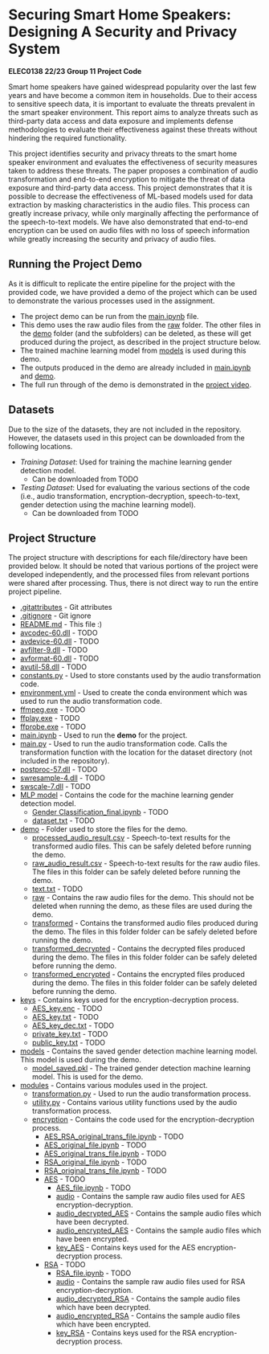 # Securing Smart Home Speakers: Designing A Security and Privacy System

__ELEC0138 22/23 Group 11 Project Code__

Smart home speakers have gained widespread popularity over the last few years and have become a common item in households. Due to their access to sensitive speech data, it is important to evaluate the threats prevalent in the smart speaker environment. This report aims to analyze threats such as third-party data access and data exposure and implements defense methodologies to evaluate their effectiveness against these threats without hindering the required functionality.

This project identifies security and privacy threats to the smart home speaker environment and evaluates the effectiveness of security measures taken to address these threats. The paper proposes a combination of audio transformation and end-to-end encryption to mitigate the threat of data exposure and third-party data access. This project demonstrates that it is possible to decrease the effectiveness of ML-based models used for data extraction by masking characteristics in the audio files. This process can greatly increase privacy, while only marginally affecting the performance of the speech-to-text models. We have also demonstrated that end-to-end encryption can be used on audio files with no loss of speech information while greatly increasing the security and privacy of audio files.  

## Running the Project Demo

As it is difficult to replicate the entire pipeline for the project with the provided code, we have provided a demo of the project which can be used to demonstrate the various processes used in the assignment.

* The project demo can be run from the [main.ipynb](./main.ipynb) file.
* This demo uses the raw audio files from the [raw](./demo/raw) folder. The other files in the [demo](./demo) folder (and the subfolders) can be deleted, as these will get produced during the project, as described in the project structure below.
* The trained machine learning model from [models](./models) is used during this demo.
* The outputs produced in the demo are already included in [main.ipynb](./main.ipynb) and [demo](./demo).
* The full run through of the demo is demonstrated in the [project video](https://liveuclac-my.sharepoint.com/:v:/r/personal/uceesoo_ucl_ac_uk/Documents/ELEC0138\%20Group\%2011\%20Assignment\%20Presentation.mp4?csf=1&web=1&e=jR4c1u).

## Datasets

Due to the size of the datasets, they are not included in the repository. However, the datasets used in this project can be downloaded from the following locations.

* _Training Dataset_: Used for training the machine learning gender detection model.
    * Can be downloaded from TODO
* _Testing Dataset_: Used for evaluating the various sections of the code (i.e., audio transformation, encryption-decryption, speech-to-text, gender detection using the machine learning model).
    * Can be downloaded from TODO

## Project Structure

The project structure with descriptions for each file/directory have been provided below. It should be noted that various portions of the project were developed independently, and the processed files from relevant portions were shared after processing. Thus, there is not direct way to run the entire project pipeline.

* [.gitattributes](./.gitattributes) - Git attributes
* [.gitignore](./.gitignore) - Git ignore 
* [README.md](./README.md) - This file :)
* [avcodec-60.dll](./avcodec-60.dll) - TODO
* [avdevice-60.dll](./avdevice-60.dll) - TODO
* [avfilter-9.dll](./avfilter-9.dll) - TODO
* [avformat-60.dll](./avformat-60.dll) - TODO
* [avutil-58.dll](./avutil-58.dll) - TODO
* [constants.py](./constants.py) - Used to store constants used by the audio transformation code.
* [environment.yml](./environment.yml) - Used to create the conda environment which was used to run the audio transformation code.
* [ffmpeg.exe](./ffmpeg.exe) - TODO
* [ffplay.exe](./ffplay.exe) - TODO
* [ffprobe.exe](./ffprobe.exe) - TODO
* [main.ipynb](./main.ipynb) - Used to run the __demo__ for the project.
* [main.py](./main.py) - Used to run the audio transformation code. Calls the transformation function with the location for the dataset directory (not included in the repository).
* [postproc-57.dll](./postproc-57.dll) - TODO
* [swresample-4.dll](./swresample-4.dll) - TODO
* [swscale-7.dll](./swscale-7.dll) - TODO
* [MLP model](./MLP&#32model) - Contains the code for the machine learning gender detection model.
    * [Gender Classification_final.ipynb](./MLP&#32model/Gender&#32Classification_final.ipynb) - TODO
    * [dataset.txt](./MLP&#32model/dataset.txt) - TODO
* [demo](./demo) - Folder used to store the files for the demo.
    * [processed_audio_result.csv](./demo/processed_audio_result.csv) - Speech-to-text results for the transformed audio files.  This can be safely deleted before running the demo.
    * [raw_audio_result.csv](./demo/raw_audio_result.csv) - Speech-to-text results for the raw audio files.  The files in this folder can be safely deleted before running the demo.
    * [text.txt](./demo/text.txt) - TODO
    * [raw](./demo/raw) - Contains the raw audio files for the demo. This should not be deleted when running the demo, as these files are used during the demo.
    * [transformed](./demo/transformed) - Contains the transformed audio files produced during the demo. The files in this folder folder can be safely deleted before running the demo.
    * [transformed_decrypted](./demo/transformed_decrypted) - Contains the decrypted files produced during the demo. The files in this folder folder can be safely deleted before running the demo.
    * [transformed_encrypted](./demo/transformed_encrypted) - Contains the encrypted files produced during the demo. The files in this folder folder can be safely deleted before running the demo.
* [keys](./keys) - Contains keys used for the encryption-decryption process.
    * [AES_key.enc](./keys/AES_key.enc) - TODO
    * [AES_key.txt](./keys/AES_key.txt) - TODO
    * [AES_key_dec.txt](./keys/AES_key_dec.txt) - TODO
    * [private_key.txt](./keys/private_key.txt) - TODO
    * [public_key.txt](./keys/public_key.txt) - TODO
* [models](./models) - Contains the saved gender detection machine learning model. This model is used during the demo.
    * [model_saved.pkl](./models/model_saved.pkl) - The trained gender detection machine learning model. This is used for the demo.
* [modules](./modules) - Contains various modules used in the project.
    * [transformation.py](./modules/transformation.py) - Used to run the audio transformation process.
    * [utility.py](./modules/utility.py) - Contains various utility functions used by the audio transformation process.
    * [encryption](./modules/encryption) - Contains the code used for the encryption-decryption process.
        * [AES_RSA_original_trans_file.ipynb](./modules/encryption/AES_RSA_original_trans_file.ipynb) - TODO
        * [AES_original_file.ipynb](./modules/encryption/AES_original_file.ipynb) - TODO
        * [AES_original_trans_file.ipynb](./modules/encryption/AES_original_trans_file.ipynb) - TODO
        * [RSA_original_file.ipynb](./modules/encryption/RSA_original_file.ipynb) - TODO
        * [RSA_original_trans_file.ipynb](./modules/encryption/RSA_original_trans_file.ipynb) - TODO
        * [AES](./modules/encryption/AES) - TODO
            * [AES_file.ipynb](./modules/encryption/AES/AES_file.ipynb) - TODO
            * [audio](./modules/encryption/AES/audio) - Contains the sample raw audio files used for AES encryption-decryption.
            * [audio_decrypted_AES](./modules/encryption/AES/audio_decrypted_AES) - Contains the sample audio files which have been decrypted.
            * [audio_encrypted_AES](./modules/encryption/AES/audio_encrypted_AES) - Contains the sample audio files which have been encrypted.
            * [key_AES](./modules/encryption/AES/key_AES) - Contains keys used for the AES encryption-decryption process.
        * [RSA](./modules/encryption/RSA) - TODO
            * [RSA_file.ipynb](./modules/encryption/RSA/RSA_file.ipynb) - TODO
            * [audio](./modules/encryption/RSA/audio) - Contains the sample raw audio files used for RSA encryption-decryption.
            * [audio_decrypted_RSA](./modules/encryption/RSA/audio_decrypted_RSA) - Contains the sample audio files which have been decrypted.
            * [audio_encrypted_RSA](./modules/encryption/RSA/audio_encrypted_RSA) - Contains the sample audio files which have been encrypted.
            * [key_RSA](./modules/encryption/RSA/key_RSA) - Contains keys used for the RSA encryption-decryption process.




